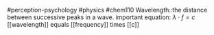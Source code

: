 #perception-psychology #physics #chem110 
Wavelength::the distance between successive peaks in a wave. important equation: $\lambda \cdot f =c$ [[wavelength]] equals [[frequency]] times [[c]]
